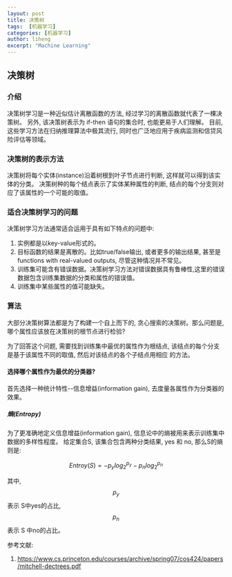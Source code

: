 ```yaml
---
layout: post
title: 决策树
tags:  [机器学习]
categories: [机器学习]
author: liheng
excerpt: "Machine Learning"
---
```

## 决策树

### 介绍

决策树学习是一种近似估计离散函数的方法, 经过学习的离散函数就代表了一棵决策树。
另外, 该决策树表示为 if-then 语句的集合时, 也能更易于人们理解。
目前,这些学习方法在归纳推理算法中极其流行, 同时也广泛地应用于疾病监测和信贷风险评估等领域。

### 决策树的表示方法

决策树将每个实体(instance)沿着树根到叶子节点进行判断, 这样就可以得到该实体的分类。
决策树种的每个结点表示了实体某种属性的判断, 结点的每个分支则对应了该属性的一个可能的取值。

### 适合决策树学习的问题

决策树学习方法通常适合运用于具有如下特点的问题中:

1. 实例都是以key-value形式的。
2. 目标函数的结果是离散的。比如true/false输出, 或者更多的输出结果, 甚至是functions with real-valued outputs, 尽管这种情况并不常见。
3. 训练集可能含有错误数据。决策树学习方法对错误数据具有鲁棒性,这里的错误数据包含训练集数据的分类和属性的错误值。
4. 训练集中某些属性的值可能缺失。

### 算法

大部分决策树算法都是为了构建一个自上而下的, 贪心搜索的决策树。那么问题是, 哪个属性应该放在决策树的根节点进行检验?

为了回答这个问题, 需要找到训练集中最优的属性作为根结点, 该结点的每个分支是基于该属性不同的取值, 然后对该结点的各个子结点用相应
的方法。

#### 选择哪个属性作为最优的分类器?

首先选择一种统计特性--信息增益(information gain), 去度量各属性作为分类器的效果。

##### 熵(Entropy)

为了更准确地定义信息增益(information gain), 信息论中的熵被用来表示训练集中数据的多样性程度。
给定集合S, 该集合包含两种分类结果, yes 和 no, 那么S的熵则是:

$$ Entroy(S) = - p_{y} log_{2}^{p_{y}} - p_{n} log_{2}^{p_{n}} $$

其中, $$p_y$$ 表示 S中yes的占比, $$p_n$$ 表示 S 中no的占比。






参考文献:

1. https://www.cs.princeton.edu/courses/archive/spring07/cos424/papers/mitchell-dectrees.pdf